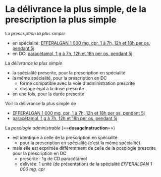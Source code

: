 # La délivrance la plus simple, de la prescription la plus simple

La *prescription la plus simple*

- en spécialité: [EFFERALGAN 1 000 mg, cpr, 1 à 7h, 12h et 18h per os, pendant 5j](Instances-14624.html)
- en DC: [paracétamol, 1 g à 7h, 12h et 18h per os, pendant 5j](Instances-14618.html)

La *délivrance la plus simple*

- la spécialité prescrite, pour la prescription en spécialité
- la même spécialité, pour la prescription en DC
  - forme compatible avec la voie d'administration prescrite
  - dosage égal à la dose prescrite
- en une fois, pour la durée prescrite

Voir la délivrance la plus simple de

- [EFFERALGAN 1 000 mg, cpr, 1 à 7h, 12h et 18h per os, pendant 5j](Instances-14657.html)
- [paracétamol, 1 g à 7h, 12h et 18h per os, pendant 5j](Instances-14658.html)

La *posologie administrable* (==**dosageInstruction**==)

- est identique à celle de la prescription en spécialité
  - pour la prescription en spécialité (c'est la même spécialité)
- mais elle est exprimée différemment de celle de la posologie prescrite pour la prescription en DC
  - prescrite : 1g de CD paracétamol
  - délivrée: 1 unité (de présentation) de la spécialité *EFFERALGAN 1 000 mg, cpr*
